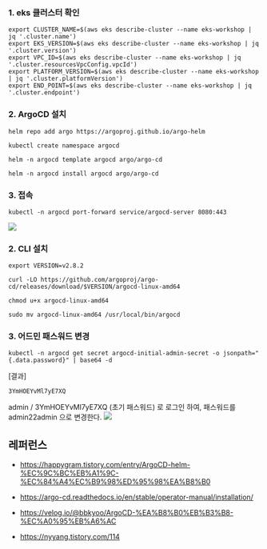 
### 1. eks 클러스터 확인 ###
```
export CLUSTER_NAME=$(aws eks describe-cluster --name eks-workshop | jq '.cluster.name')
export EKS_VERSION=$(aws eks describe-cluster --name eks-workshop | jq '.cluster.version')
export VPC_ID=$(aws eks describe-cluster --name eks-workshop | jq '.cluster.resourcesVpcConfig.vpcId')
export PLATFORM_VERSION=$(aws eks describe-cluster --name eks-workshop | jq '.cluster.platformVersion')
export END_POINT=$(aws eks describe-cluster --name eks-workshop | jq '.cluster.endpoint')
```



### 2. ArgoCD 설치 ###
```
helm repo add argo https://argoproj.github.io/argo-helm

kubectl create namespace argocd

helm -n argocd template argocd argo/argo-cd

helm -n argocd install argocd argo/argo-cd
```


### 3. 접속 ###
```
kubectl -n argocd port-forward service/argocd-server 8080:443

```



![](https://github.com/gnosia93/eks-on-aws/blob/main/images/argo-cd-login.png)



### 2. CLI 설치 ###
```
export VERSION=v2.8.2

curl -LO https://github.com/argoproj/argo-cd/releases/download/$VERSION/argocd-linux-amd64

chmod u+x argocd-linux-amd64

sudo mv argocd-linux-amd64 /usr/local/bin/argocd
```

### 3. 어드민 패스워드 변경 ###
```
kubectl -n argocd get secret argocd-initial-admin-secret -o jsonpath="{.data.password}" | base64 -d
```
[결과]
```
3YmHOEYvMl7yE7XQ
```

admin / 3YmHOEYvMl7yE7XQ (초기 패스워드) 로 로그인 하여, 패스워드를 admin22admin 으로 변경한다.
![](https://github.com/gnosia93/eks-on-aws/blob/main/images/argo-cd-password.png)





## 레퍼런스 ##

* https://happygram.tistory.com/entry/ArgoCD-helm-%EC%9C%BC%EB%A1%9C-%EC%84%A4%EC%B9%98%ED%95%98%EA%B8%B0

* https://argo-cd.readthedocs.io/en/stable/operator-manual/installation/ 

* https://velog.io/@bbkyoo/ArgoCD-%EA%B8%B0%EB%B3%B8-%EC%A0%95%EB%A6%AC

* https://nyyang.tistory.com/114
  
